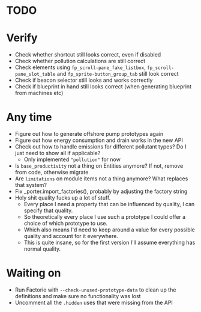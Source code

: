 # TODO

# Verify

- Check whether shortcut still looks correct, even if disabled
- Check whether pollution calculations are still correct
- Check elements using `fp_scroll-pane_fake_listbox`, `fp_scroll-pane_slot_table` and `fp_sprite-button_group_tab` still look correct
- Check if beacon selector still looks and works correctly
- Check if blueprint in hand still looks correct (when generating blueprint from machines etc)

# Any time

- Figure out how to generate offshore pump prototypes again
- Figure out how energy consumption and drain works in the new API
- Check out how to handle emissions for different pollutant types? Do I just need to show all if applicable?
  - Only implemented `"pollution"` for now
- Is `base_productivity` not a thing on Entities anymore? If not, remove from code, otherwise migrate
- Are `limitations` on module items not a thing anymore? What replaces that system?
- Fix _porter.import_factories(), probably by adjusting the factory string
- Holy shit quality fucks up a lot of stuff.
  - Every place I need a property that can be influenced by quality, I can specify that quality.
  - So theoretically every place I use such a prototype I could offer a choice of which prototype to use.
  - Which also means I'd need to keep around a value for every possible quality and account for it everywhere.
  - This is quite insane, so for the first version I'll assume everything has normal quality.

# Waiting on

- Run Factorio with `--check-unused-prototype-data` to clean up the definitions and make sure no functionality was lost
- Uncomment all the `.hidden` uses that were missing from the API
